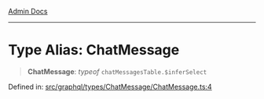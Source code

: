 [Admin Docs](/)

***

# Type Alias: ChatMessage

> **ChatMessage**: *typeof* `chatMessagesTable.$inferSelect`

Defined in: [src/graphql/types/ChatMessage/ChatMessage.ts:4](https://github.com/PurnenduMIshra129th/talawa-api/blob/4369c9351f5b76f958b297b25ab2b17196210af9/src/graphql/types/ChatMessage/ChatMessage.ts#L4)
